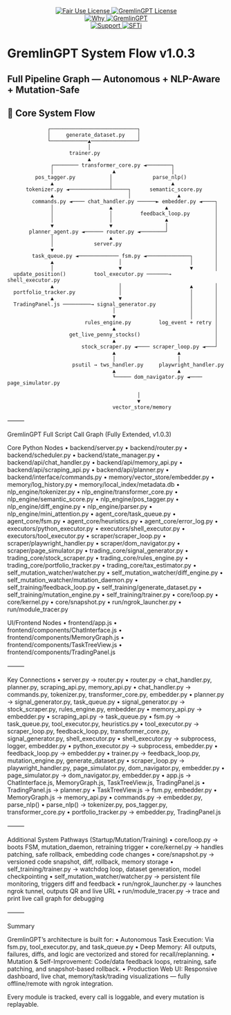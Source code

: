 <link rel="stylesheet" type="text/css" href="docs/custom.css">
<div align="center">
  <a
href="https://github.com/statikfintechllc/AscendAI/blob/master/About Us/LICENSE">
    <img src="https://img.shields.io/badge/FAIR%20USE-black?style=for-the-badge&logo=dragon&logoColor=gold" alt="Fair Use License"/>
  </a>
  <a href="https://github.com/statikfintechllc/AscendAI/blob/master/About Us/LICENSE">
    <img src="https://img.shields.io/badge/GREMLINGPT%20v1.0.3-darkred?style=for-the-badge&logo=dragon&logoColor=gold" alt="GremlinGPT License"/>
  </a>
</div>

<div align="center">
  <a
href="https://github.com/statikfintechllc/AscendAI/blob/master/About Us/WHY_GREMLINGPT.md">
    <img src="https://img.shields.io/badge/Why-black?style=for-the-badge&logo=dragon&logoColor=gold" alt="Why"/>
  </a>
  <a href="https://github.com/statikfintechllc/AscendAI/blob/master/About Us/WHY_GREMLINGPT.md">
    <img src="https://img.shields.io/badge/GremlinGPT-darkred?style=for-the-badge&logo=dragon&logoColor=gold" alt="GremlinGPT"/>
  </a>
</div>

  <div align="center">
  <a href="https://ko-fi.com/statikfintech_llc">
    <img src="https://img.shields.io/badge/Support-black?style=for-the-badge&logo=dragon&logoColor=gold" alt="Support"/>
  </a>
  <a href="https://patreon.com/StatikFinTech_LLC?utm_medium=unknown&utm_source=join_link&utm_campaign=creatorshare_creator&utm_content=copyLink">
    <img src="https://img.shields.io/badge/SFTi-darkred?style=for-the-badge&logo=dragon&logoColor=gold" alt="SFTi"/>
  </a>
</div>

# GremlinGPT System Flow v1.0.3

## Full Pipeline Graph — Autonomous + NLP-Aware + Mutation-Safe

## 🧠 Core System Flow

```plaintext
             ┌────────────────────────────┐
             │     generate_dataset.py    │
             └────────────▲───────────────┘
                          │
                    trainer.py
                          ▲
              ┌──────── transformer_core.py ◄────────┐
              │                   ▲                  │
         pos_tagger.py           │             parse_nlp()
              ▲                  │                   ▲
      tokenizer.py ◄─────────────┴─────┐      semantic_score.py
              ▲                        │               ▲
        commands.py ◄──── chat_handler.py ──────► embedder.py ◄────┐
              │                  ▲                 ▲               │
              │                  │         feedback_loop.py        │
              │                  │                 ▲               │
              ▼                  ▼                 │               │
       planner_agent.py ◄────── router.py ◄────────┘               │
              │                  ▲                                 │
              │             server.py                              │
              ▼                                                    │
        task_queue.py ◄───────────── fsm.py ◄──────────────┐       │
              ▲                     │                      │       │
              │                     ▼                      ▼       │
  update_position()         tool_executor.py ───────→ shell_executor.py
              ▲                     │                      ▲       │
  portfolio_tracker.py              │                      │       │
              ▲                     ▼                      │       │
  TradingPanel.js ─────────→ signal_generator.py           │       │
                                  │                        │       │
                                  ▼                        │       │
                         rules_engine.py         log_event + retry │
                                  ▲                                │
                    get_live_penny_stocks()                        │
                                  ▲                                │
                        stock_scraper.py ◄──── scraper_loop.py ◄───┘
                                  ▲                    ▲
                                  │                    │
                     psutil → tws_handler.py     playwright_handler.py
                                  ▲                    ▲
                                  └───── dom_navigator.py ◄──── page_simulator.py

                                          │
                                          ▼
                                  vector_store/memory
```


⸻

GremlinGPT Full Script Call Graph (Fully Extended, v1.0.3)

Core Python Nodes
	•	backend/server.py
	•	backend/router.py
	•	backend/scheduler.py
	•	backend/state_manager.py
	•	backend/api/chat_handler.py
	•	backend/api/memory_api.py
	•	backend/api/scraping_api.py
	•	backend/api/planner.py
	•	backend/interface/commands.py
	•	memory/vector_store/embedder.py
	•	memory/log_history.py
	•	memory/local_index/metadata.db
	•	nlp_engine/tokenizer.py
	•	nlp_engine/transformer_core.py
	•	nlp_engine/semantic_score.py
	•	nlp_engine/pos_tagger.py
	•	nlp_engine/diff_engine.py
	•	nlp_engine/parser.py
	•	nlp_engine/mini_attention.py
	•	agent_core/task_queue.py
	•	agent_core/fsm.py
	•	agent_core/heuristics.py
	•	agent_core/error_log.py
	•	executors/python_executor.py
	•	executors/shell_executor.py
	•	executors/tool_executor.py
	•	scraper/scraper_loop.py
	•	scraper/playwright_handler.py
	•	scraper/dom_navigator.py
	•	scraper/page_simulator.py
	•	trading_core/signal_generator.py
	•	trading_core/stock_scraper.py
	•	trading_core/rules_engine.py
	•	trading_core/portfolio_tracker.py
	•	trading_core/tax_estimator.py
	•	self_mutation_watcher/watcher.py
	•	self_mutation_watcher/diff_engine.py
	•	self_mutation_watcher/mutation_daemon.py
	•	self_training/feedback_loop.py
	•	self_training/generate_dataset.py
	•	self_training/mutation_engine.py
	•	self_training/trainer.py
	•	core/loop.py
	•	core/kernel.py
	•	core/snapshot.py
	•	run/ngrok_launcher.py
	•	run/module_tracer.py

UI/Frontend Nodes
	•	frontend/app.js
	•	frontend/components/ChatInterface.js
	•	frontend/components/MemoryGraph.js
	•	frontend/components/TaskTreeView.js
	•	frontend/components/TradingPanel.js

⸻

Key Connections
	•	server.py → router.py
	•	router.py → chat_handler.py, planner.py, scraping_api.py, memory_api.py
	•	chat_handler.py → commands.py, tokenizer.py, transformer_core.py, embedder.py
	•	planner.py → signal_generator.py, task_queue.py
	•	signal_generator.py → stock_scraper.py, rules_engine.py, embedder.py
	•	memory_api.py → embedder.py
	•	scraping_api.py → task_queue.py
	•	fsm.py → task_queue.py, tool_executor.py, heuristics.py
	•	tool_executor.py → scraper_loop.py, feedback_loop.py, transformer_core.py, signal_generator.py, shell_executor.py
	•	shell_executor.py → subprocess, logger, embedder.py
	•	python_executor.py → subprocess, embedder.py
	•	feedback_loop.py → embedder.py
	•	trainer.py → feedback_loop.py, mutation_engine.py, generate_dataset.py
	•	scraper_loop.py → playwright_handler.py, page_simulator.py, dom_navigator.py, embedder.py
	•	page_simulator.py → dom_navigator.py, embedder.py
	•	app.js → ChatInterface.js, MemoryGraph.js, TaskTreeView.js, TradingPanel.js
	•	TradingPanel.js → planner.py
	•	TaskTreeView.js → fsm.py, embedder.py
	•	MemoryGraph.js → memory_api.py
	•	commands.py → embedder.py, parse_nlp()
	•	parse_nlp() → tokenizer.py, pos_tagger.py, transformer_core.py
	•	portfolio_tracker.py → embedder.py, TradingPanel.js

⸻

Additional System Pathways (Startup/Mutation/Training)
	•	core/loop.py → boots FSM, mutation_daemon, retraining trigger
	•	core/kernel.py → handles patching, safe rollback, embedding code changes
	•	core/snapshot.py → versioned code snapshot, diff, rollback, memory storage
	•	self_training/trainer.py → watchdog loop, dataset generation, model checkpointing
	•	self_mutation_watcher/watcher.py → persistent file monitoring, triggers diff and feedback
	•	run/ngrok_launcher.py → launches ngrok tunnel, outputs QR and live URL
	•	run/module_tracer.py → trace and print live call graph for debugging

⸻

Summary

GremlinGPT’s architecture is built for:
	•	Autonomous Task Execution: Via fsm.py, tool_executor.py, and task_queue.py
	•	Deep Memory: All outputs, failures, diffs, and logic are vectorized and stored for recall/replanning.
	•	Mutation & Self-Improvement: Code/data feedback loops, retraining, safe patching, and snapshot-based rollback.
	•	Production Web UI: Responsive dashboard, live chat, memory/task/trading visualizations — fully offline/remote with ngrok integration.

Every module is tracked, every call is loggable, and every mutation is replayable.
